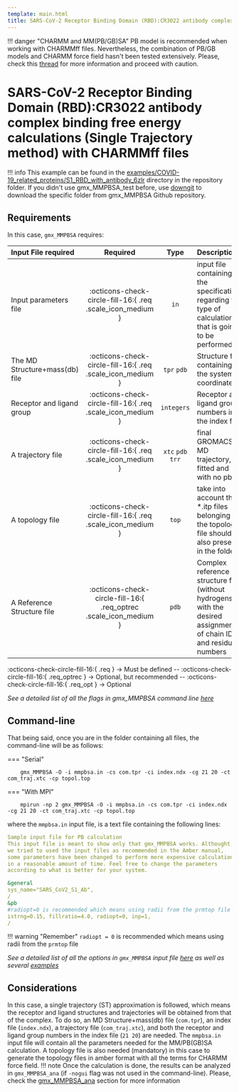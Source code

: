 ```yaml
---
template: main.html
title: SARS-CoV-2 Receptor Binding Domain (RBD):CR3022 antibody complex
---
```


!!! danger "CHARMM and MM(PB/GB)SA"
    PB model is recommended when working with CHARMMff files. Nevertheless, the combination of PB/GB models and 
    CHARMM force field hasn't been tested extensively. Please, check this [thread][1] for more information and 
    proceed with caution.

# SARS-CoV-2 Receptor Binding Domain (RBD):CR3022 antibody complex binding free energy calculations (Single Trajectory method) with CHARMMff files

!!! info
    This example can be found in the [examples/COVID-19_related_proteins/S1_RBD_with_antibody_6zlr][6] directory
    in the repository folder. If you didn't 
    use gmx_MMPBSA_test before, use [downgit](https://downgit.github.io/#/home) to download the specific folder from 
    gmx_MMPBSA Github repository.

## Requirements

In this case, `gmx_MMPBSA` requires:

| Input File required            | Required |           Type             | Description |
|:-------------------------------|:--------:|:--------------------------:|:-------------------------------------------------------------------------------------------------------------|
| Input parameters file          | :octicons-check-circle-fill-16:{ .req .scale_icon_medium } |           `in`             | input file containing all the specifications regarding the type of calculation that is going to be performed |
| The MD Structure+mass(db) file | :octicons-check-circle-fill-16:{ .req .scale_icon_medium } |    `tpr` `pdb`     | Structure file containing the system coordinates|
| Receptor and ligand group      | :octicons-check-circle-fill-16:{ .req .scale_icon_medium } |        `integers`          | Receptor and ligand group numbers in the index file |
| A trajectory file              | :octicons-check-circle-fill-16:{ .req .scale_icon_medium } | `xtc` `pdb` `trr` | final GROMACS MD trajectory, fitted and with no pbc.|
| A topology file                | :octicons-check-circle-fill-16:{ .req .scale_icon_medium } |           `top`            | take into account that *.itp files belonging to the topology file should be also present in the folder       |
| A Reference Structure file     | :octicons-check-circle-fill-16:{ .req_optrec .scale_icon_medium } |           `pdb`            |  Complex reference structure file (without hydrogens) with the desired assignment of chain ID and residue numbers       |
              
:octicons-check-circle-fill-16:{ .req } -> Must be defined -- :octicons-check-circle-fill-16:{ .req_optrec } -> 
Optional, but recommended -- :octicons-check-circle-fill-16:{ .req_opt } -> Optional

_See a detailed list of all the flags in gmx_MMPBSA command line [here][2]_

## Command-line
That being said, once you are in the folder containing all files, the command-line will be as follows:

=== "Serial"

        gmx_MMPBSA -O -i mmpbsa.in -cs com.tpr -ci index.ndx -cg 21 20 -ct com_traj.xtc -cp topol.top

=== "With MPI"

        mpirun -np 2 gmx_MMPBSA -O -i mmpbsa.in -cs com.tpr -ci index.ndx -cg 21 20 -ct com_traj.xtc -cp topol.top

where the `mmpbsa.in` input file, is a text file containing the following lines:

``` yaml linenums="1" title="Sample input file for PB calculation"
Sample input file for PB calculation
This input file is meant to show only that gmx_MMPBSA works. Althought,
we tried to used the input files as recommended in the Amber manual,
some parameters have been changed to perform more expensive calculations
in a reasonable amount of time. Feel free to change the parameters 
according to what is better for your system.

&general
sys_name="SARS_CoV2_S1_Ab",
/
&pb
#radiopt=0 is recommended which means using radii from the prmtop file for both the PB calculation and for the NP calculation
istrng=0.15, fillratio=4.0, radiopt=0, inp=1,
/
```

!!! warning "Remember"
    `radiopt = 0` is recommended which means using radii from the `prmtop` file

_See a detailed list of all the options in `gmx_MMPBSA` input file [here][3] as well as several [examples][4]_

## Considerations
In this case, a single trajectory (ST) approximation is followed, which means the receptor and ligand structures and 
trajectories will be obtained from that of the complex. To do so, an MD Structure+mass(db) file (`com.tpr`), an 
index file (`index.ndx`), a trajectory file (`com_traj.xtc`), and both the receptor and ligand group numbers in the 
index file (`21 20`) are needed. The `mmpbsa.in` input file will contain all the parameters needed for the MM/PB(GB)SA 
calculation. A topology file is also needed (mandatory) in this case to generate the topology files in amber format 
with all the terms for CHARMM force field.
!!! note
    Once the calculation is done, the results can be analyzed in `gmx_MMPBSA_ana` (if `-nogui` flag was not used in the command-line). 
    Please, check the [gmx_MMPBSA_ana][5] section for more information


  [1]: http://archive.ambermd.org/201508/0382.html 
  [2]: ../../../getting-started/command-line.md#gmx_mmpbsa-command-line
  [3]: ../../../input_file.md#the-input-file
  [4]: ../../../input_file.md#sample-input-files
  [5]: ../../../analyzer.md#gmx_mmpbsa_ana-the-analyzer-tool
  [6]: https://github.com/Valdes-Tresanco-MS/gmx_MMPBSA/tree/master/examples/COVID-19_related_proteins/S1_RBD_with_antibody_6zlr
  [7]: ../../gmx_MMPBSA_test.md#gmx_mmpbsa_test-command-line
